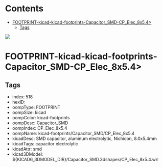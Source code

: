 



Contents
========

* [FOOTPRINT-kicad-kicad-footprints-Capacitor_SMD-CP_Elec_8x5.4>](#footprint-kicad-kicad-footprints-capacitor_smd-cp_elec_8x54)
	* [Tags](#tags)
  
![][im]
# FOOTPRINT-kicad-kicad-footprints-Capacitor_SMD-CP_Elec_8x5.4>

## Tags

- index: 518
- hexID: 
- oompType: FOOTPRINT
- oompSize: kicad
- oompColor: kicad-footprints
- oompDesc: Capacitor_SMD
- oompIndex: CP_Elec_8x5.4
- oompName: kicad-footprints/Capacitor_SMD/CP_Elec_8x5.4
- kicadDesc: SMD capacitor, aluminum electrolytic, Nichicon, 8.0x5.4mm
- kicadTags: capacitor electrolytic
- kicadAttr: smd
- kicad3DModel: ${KICAD6_3DMODEL_DIR}/Capacitor_SMD.3dshapes/CP_Elec_8x5.4.wrl



[im]: image.png
